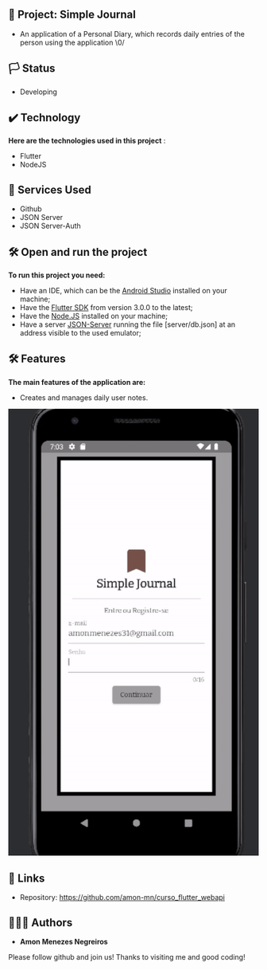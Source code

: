 ## 📱 Project: Simple Journal

* An application of a Personal Diary, which records daily entries of the person using the application \0/

## 🏳️ Status

* Developing

## ✔️ Technology

**Here are the technologies used in this project** :

* Flutter 
* NodeJS

## 🔨 Services Used

* Github
* JSON Server
* JSON Server-Auth


## 🛠️ Open and run the project

**To run this project you need:**

* Have an IDE, which can be the [Android Studio](https://developer.android.com/) installed on your machine;
* Have the [Flutter SDK](https://docs.flutter.dev/get-started/install) from version 3.0.0 to the latest;
* Have the [Node.JS](https://nodejs.org/en/) installed on your machine;
* Have a server [JSON-Server](https://www.npmjs.com/package/json-server) running the file [server/db.json] at an address visible to the used emulator;


## 🛠️ Features

**The main features of the application are:**
 * Creates and manages daily user notes.
 
 ![GIF animado demonstrando funcionalidades do projeto](https://github.com/amon-mn/curso_flutter_webapi/blob/e6c8c213df1f4470dacbb0351cd9967ffefb0fe4/lib/assets/simple_journal1.gif)
 
 
 ## 🔗 Links
  * Repository: https://github.com/amon-mn/curso_flutter_webapi
   
 
 ## 👨🏽‍💻 Authors

  * **Amon Menezes Negreiros** 

  Please follow github and join us!
  Thanks to visiting me and good coding!
 
